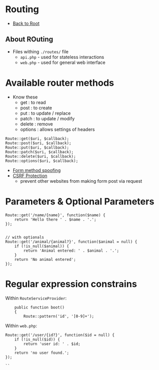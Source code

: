 # Routing

- [Back to Root](../README.md)

## About ROuting

- Files withing `./routes/` file
  - `api.php` - used for stateless interactions
  - `web.php` - used for general web interface

# Available router methods

- Know these
  - get : to read
  - post : to create
  - put : to update / replace
  - patch : to update / modify
  - delete : remove
  - options : allows settings of headers

```
Route::get($uri, $callback);
Route::post($uri, $callback);
Route::put($uri, $callback);
Route::patch($uri, $callback);
Route::delete($uri, $callback);
Route::options($uri, $callback);
```

- [Form method spoofing](https://laravel.com/docs/9.x/routing#form-method-spoofing)
- [CSRF Protection](https://laravel.com/docs/9.x/csrf)
  - prevent other websites from making form post via request

# Parameters & Optional Parameters

```
Route::get('/name/{name}', function($name) {
    return 'Hello there ' . $name . '.';
});


// with optionals
Route::get('/animal/{animal?}', function($animal = null) {
    if (!is_null($animal)) {
        return 'Animal entered: ' . $animal . '.';
    }
    return 'No animal entered';
});
```

# Regular expression constrains

Within `RouteServiceProvider`:

```
    public function boot()
    {
        Route::pattern('id', '[0-9]+');
```

Within `web.php`:

```
Route::get('/user/{id?}', function($id = null) {
    if (!is_null($id)) {
        return 'user id: ' . $id;
    }
    return 'no user found.';
});

``
```
